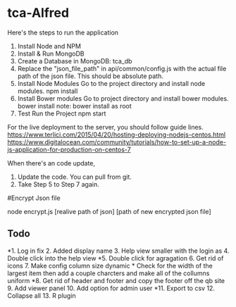 # tca-Alfred

Here's the steps to run the application

1. Install Node and NPM
2. Install & Run MongoDB
3. Create a Database in MongoDB:    tca_db
4. Replace the "json_file_path" in api/common/config.js with the actual file path of the json file. This should be absolute path.
5. Install Node Modules
Go to the project directory and install node modules.
npm install
6. Install Bower modules
Go to project directory and install bower modules.
bower install
note: bower install as root
7. Test Run the Project
npm start


For the live deployment to the server, you should follow guide lines.
https://www.terlici.com/2015/04/20/hosting-deploying-nodejs-centos.html
https://www.digitalocean.com/community/tutorials/how-to-set-up-a-node-js-application-for-production-on-centos-7



When there's an code update,
1. Update the code. You can pull from git.
2. Take Step 5 to Step 7 again.

#Encrypt Json file

node encrypt.js [realive path of json] [path of new encrypted json file]

## Todo
*1. Log in fix 
2. Added display name
3. Help view smaller with the login as
4. Double click into the help view
*5. Double click for agragation 
6. Get rid of icons
7. Make config column size dynamic 
	* Check for the width of the largest item then add a couple charcters and make all of the collumns uniform
*8. Get rid of header and footer and copy the footer off the qb site
9. Add viewer panel 
10. Add option for admin user
*11. Export to csv
12. Collapse all
13. R plugin 